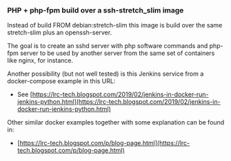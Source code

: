 ### PHP + php-fpm build over a ssh-stretch_slim image

Instead of build FROM debian:stretch-slim this image is build over the same stretch-slim plus an openssh-server.

The goal is to create an sshd server with php software commands and php-fpm server to be used by another server 
from the same set of containers like nginx, for instance. 

Another possibility (but not well tested) is this Jenkins service from a docker-compose example in this URL:

- See [https://lrc-tech.blogspot.com/2019/02/jenkins-in-docker-run-jenkins-python.html](https://lrc-tech.blogspot.com/2019/02/jenkins-in-docker-run-jenkins-python.html)

Other similar docker examples together with some explanation can be found in:

 - [https://lrc-tech.blogspot.com/p/blog-page.html](https://lrc-tech.blogspot.com/p/blog-page.html)

